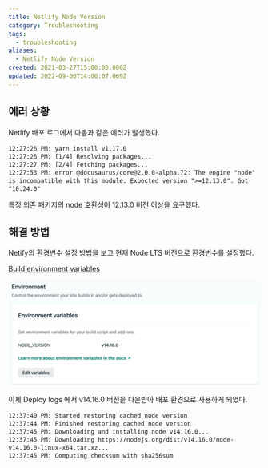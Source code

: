 ```yaml
---
title: Netlify Node Version
category: Troubleshooting
tags:
  - troubleshooting
aliases:
  - Netlify Node Version
created: 2021-03-27T15:00:00.000Z
updated: 2022-09-06T14:00:07.069Z
---
```


## 에러 상황

Netlify 배포 로그에서 다음과 같은 에러가 발생했다.

```
12:27:26 PM: yarn install v1.17.0
12:27:26 PM: [1/4] Resolving packages...
12:27:27 PM: [2/4] Fetching packages...
12:27:53 PM: error @docusaurus/core@2.0.0-alpha.72: The engine "node" is incompatible with this module. Expected version ">=12.13.0". Got "10.24.0"
```

특정 의존 패키지의 node 호환성이 12.13.0 버전 이상을 요구했다.

## 해결 방법

Netify의 환경변수 설정 방법을 보고 현재 Node LTS 버전으로 환경변수를 설정했다.

[Build environment variables](https://docs.netlify.com/configure-builds/environment-variables/?_ga=2.261710157.1369896613.1616900979-1392009064.1614316322#netlify-configuration-variables)

![netlify-node-version-image-0](./images/netlify-node-version-image-0.png)

이제 Deploy logs 에서 v14.16.0 버전을 다운받아 배포 환경으로 사용하게 되었다.

```
12:37:40 PM: Started restoring cached node version
12:37:44 PM: Finished restoring cached node version
12:37:45 PM: Downloading and installing node v14.16.0...
12:37:45 PM: Downloading https://nodejs.org/dist/v14.16.0/node-v14.16.0-linux-x64.tar.xz...
12:37:45 PM: Computing checksum with sha256sum
```

